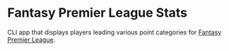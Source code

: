 # Fantasy Premier League Stats
CLI app that displays players leading various point categories for [Fantasy Premier League](https://fantasy.premierleague.com/).
